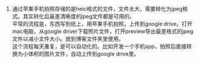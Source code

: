 1. 通过苹果手机拍照存储的是heic格式的文件，文件太大，需要转化为jpeg格式。其实转化后最差清晰度的jpeg文件都是可用的。  
   平常的流程是，东西写到纸上，用苹果手机拍照，上传到google drive。打开mac电脑，从google driver下载照片文件，打开preview导出最差格式的jpeg文件以减小文件大小。放到博客文件夹里使用。  
   这个流程每天重复，是可以自动化的。比如开发一个手机app，拍照后直接转换为小体积的图片文件，自动上传到google drive里。